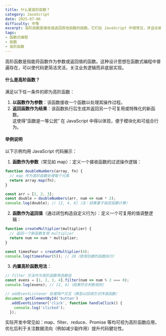 ```yaml
---
title: 什么是高阶函数？
category: JavaScript
date: 2025-07-06
difficulty: 中等
excerpt: 高阶函数是接收或返回其他函数的函数。它们在 JavaScript 中很常见，并且在编程中能提高代码的模块化和可复用性。
tags:
- 函数式编程
- 函数
- 高阶函数
---
```

高阶函数是指能将函数作为参数或返回值的函数。这种设计思想在函数式编程中普遍存在，可以使代码更简洁灵活，关注业务逻辑而非底层实现。  
  
#### 什么是高阶函数？  
满足以下任一条件的即为高阶函数：  
1. **以函数作为参数**：该函数接收一个函数以处理其操作过程。  
2. **返回函数作为结果**：该函数执行后生成并返回另一个可复用或特殊化的新函数。  
这使得“函数是一等公民” 在 JavaScript 中得以体现，便于模块化和可组合行为。  
  
#### 举例说明  
以下示例均用 JavaScript 代码展示：  
1. **函数作为参数**（常见如 map）：定义一个接收函数的过滤操作逻辑：  
```javascript
function doubleNumbers(array, fn) {
  // map 作为高阶函数处理每个元素
  return array.map(fn);
}

const arr = [1, 2, 3];
const double = doubleNumbers(arr, num => num * 2);
console.log(double); // [2, 4, 6]（注：结果基于指定函数计算）
```  
2. **函数作为返回值**（通过闭包构造自定义行为）：定义一个可复用的值调整逻辑：  
```javascript
function createMultiplier(multiplier) {
  // 返回一个新函数复用 multiplier
  return num => num * multiplier;
}

const timesFour = createMultiplier(4);
console.log(timesFour(5)); // 20（使用创建的函数执行）
```  
3. **内置高阶函数用法**：  
```javascript
// filter 方法作为高阶函数筛选数组
const evens = [1, 2, 3, 4].filter(num => num % 2 === 0);
console.log(evens); // [2, 4]（结果符合判断规则）

// addEventListener 处理用户交互（典型以回调方式传递函数）
document.getElementById('button')
  .addEventListener('click', function handleClick() {
    console.log('clicked');
  });
```  
实际开发中常见如：map、filter、reduce、Promise 等均可视为高阶函数应用，优化后利于关注数据流向（例如减少副作用）提升代码健壮性。
